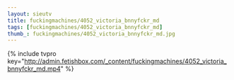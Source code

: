```yaml
--- 
layout: sieutv
title: fuckingmachines/4052_victoria_bnnyfckr_md
tags: [fuckingmachines/4052_victoria_bnnyfckr_md]
thumb_: fuckingmachines/4052_victoria_bnnyfckr_md.jpg
---
```

{% include tvpro key="http://admin.fetishbox.com/_content/fuckingmachines/4052_victoria_bnnyfckr_md.mp4" %} 
